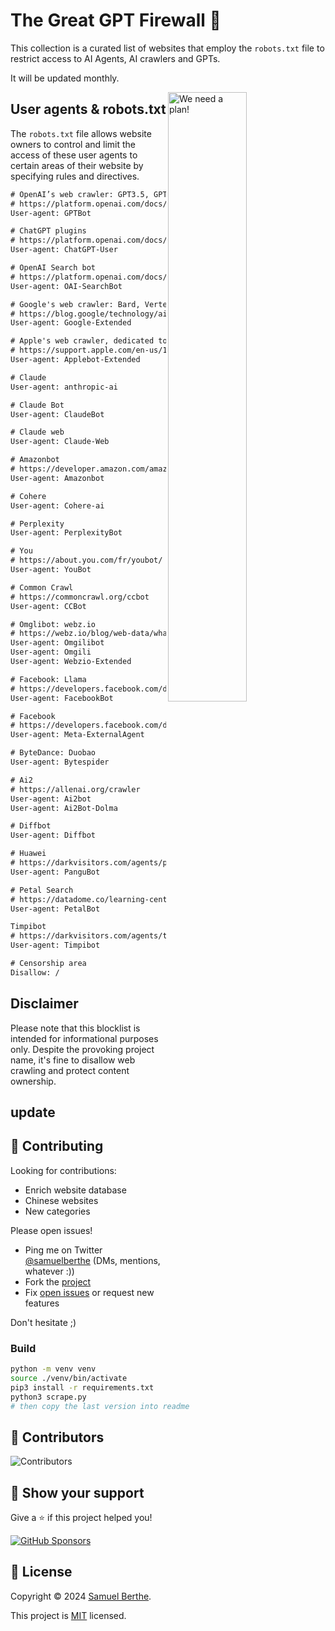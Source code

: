
# The Great GPT Firewall 📛

This collection is a curated list of websites that employ the `robots.txt` file to restrict access to AI Agents, AI crawlers and GPTs.

It will be updated monthly.

<img align="right" title="We need a plan!" alt="We need a plan!" style="width: 50%; max-width: 390px;" src="assets/we-need-a-plan.png">

## User agents & robots.txt

The `robots.txt` file allows website owners to control and limit the access of these user agents to certain areas of their website by specifying rules and directives.

```txt
# OpenAI’s web crawler: GPT3.5, GPT4, ChatGPT
# https://platform.openai.com/docs/bots
User-agent: GPTBot

# ChatGPT plugins
# https://platform.openai.com/docs/bots
User-agent: ChatGPT-User

# OpenAI Search bot
# https://platform.openai.com/docs/bots
User-agent: OAI-SearchBot

# Google's web crawler: Bard, VertexAI, Gemini
# https://blog.google/technology/ai/an-update-on-web-publisher-controls/
User-agent: Google-Extended

# Apple's web crawler, dedicated to GenAI projects
# https://support.apple.com/en-us/119829
User-agent: Applebot-Extended

# Claude
User-agent: anthropic-ai

# Claude Bot
User-agent: ClaudeBot

# Claude web
User-agent: Claude-Web

# Amazonbot
# https://developer.amazon.com/amazonbot
User-agent: Amazonbot

# Cohere
User-agent: Cohere-ai

# Perplexity
User-agent: PerplexityBot

# You
# https://about.you.com/fr/youbot/
User-agent: YouBot

# Common Crawl
# https://commoncrawl.org/ccbot
User-agent: CCBot

# Omglibot: webz.io
# https://webz.io/blog/web-data/what-is-the-omgili-bot-and-why-is-it-crawling-your-website/
User-agent: Omgilibot
User-agent: Omgili
User-agent: Webzio-Extended

# Facebook: Llama
# https://developers.facebook.com/docs/sharing/bot/
User-agent: FacebookBot

# Facebook
# https://developers.facebook.com/docs/sharing/webmasters/web-crawlers/
User-agent: Meta-ExternalAgent

# ByteDance: Duobao
User-agent: Bytespider

# Ai2
# https://allenai.org/crawler
User-agent: Ai2bot
User-agent: Ai2Bot-Dolma

# Diffbot
User-agent: Diffbot

# Huawei
# https://darkvisitors.com/agents/pangubot
User-agent: PanguBot

# Petal Search
# https://datadome.co/learning-center/how-to-block-petal-bot/
User-agent: PetalBot

Timpibot
# https://darkvisitors.com/agents/timpibot
User-agent: Timpibot

# Censorship area
Disallow: /
```

## Disclaimer

Please note that this blocklist is intended for informational purposes only. Despite the provoking project name, it's fine to disallow web crawling and protect content ownership. 

## <YYYY-MM> update

<RESULT>

## 🤝 Contributing

Looking for contributions:
- Enrich website database
- Chinese websites
- New categories

Please open issues!

- Ping me on Twitter [@samuelberthe](https://twitter.com/samuelberthe) (DMs, mentions, whatever :))
- Fork the [project](https://github.com/samber/the-great-gpt-firewall)
- Fix [open issues](https://github.com/samber/the-great-gpt-firewall/issues) or request new features

Don't hesitate ;)

### Build

```bash
python -m venv venv
source ./venv/bin/activate
pip3 install -r requirements.txt
python3 scrape.py
# then copy the last version into readme
```

## 👤 Contributors

![Contributors](https://contrib.rocks/image?repo=samber/the-great-gpt-firewall)

## 💫 Show your support

Give a ⭐️ if this project helped you!

[![GitHub Sponsors](https://img.shields.io/github/sponsors/samber?style=for-the-badge)](https://github.com/sponsors/samber)

## 📝 License

Copyright © 2024 [Samuel Berthe](https://github.com/samber).

This project is [MIT](./LICENSE) licensed.
